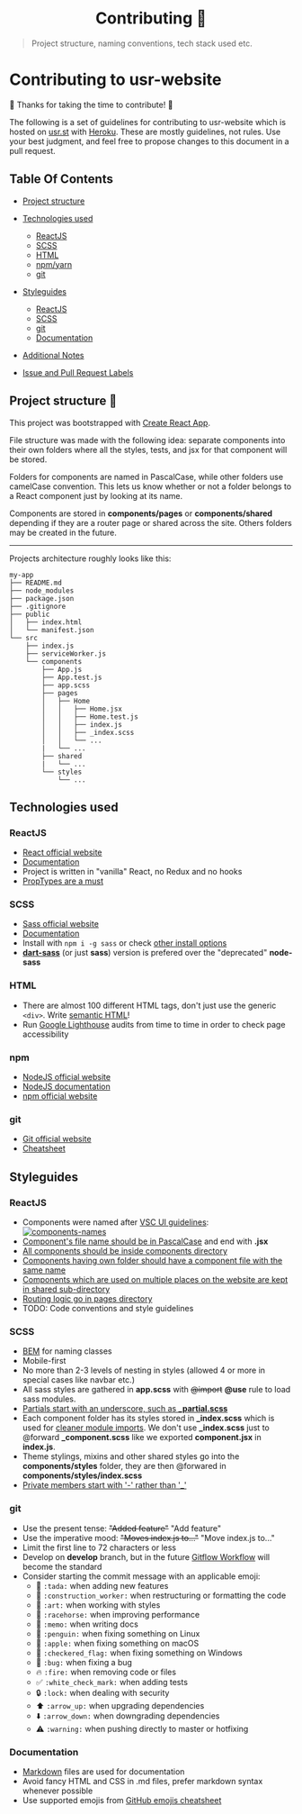 <h1 align="center">Contributing 👥</h1>

> Project structure, naming conventions, tech stack used etc.

# Contributing to usr-website

:tada: Thanks for taking the time to contribute! :tada:

The following is a set of guidelines for contributing to usr-website which is hosted on [usr.st](https://www.usr.st) with [Heroku](www.heroku.com). These are mostly guidelines, not rules. Use your best judgment, and feel free to propose changes to this document in a pull request.

## Table Of Contents

* [Project structure](#project-structure)

* [Technologies used](#technologies-used)
	* [ReactJS](#react)
	* [SCSS](#scss)
	* [HTML](#html)
	* [npm/yarn](#npm)
	* [git](#git)

*  [Styleguides](#styleguides)
	* [ReactJS](#react-styleguide)
	* [SCSS](#scss-styleguide)
	* [git](#git-styleguide)
	* [Documentation](#documentation-styleguide)

* [Additional Notes](#additional-notes)

* [Issue and Pull Request Labels](#issue-and-pull-request-labels)

## Project structure :book:

This project was bootstrapped with [Create React App](https://github.com/facebook/create-react-app).

File structure was made with the following idea: separate components into their own folders where all the styles, tests, and jsx for that component will be stored.

Folders for components are named in PascalCase, while other folders use camelCase convention. This lets us know whether or not a folder belongs to a React component just by looking at its name.

Components are stored in **components/pages** or **components/shared** depending if they are a router page or shared across the site. Others folders may be created in the future.

<hr>

Projects architecture roughly looks like this:

```
my-app
├── README.md
├── node_modules
├── package.json
├── .gitignore
├── public
│   ├── index.html
│   └── manifest.json
└── src
    ├── index.js
    ├── serviceWorker.js
    └── components
        ├── App.js
        ├── App.test.js
        ├── app.scss
        ├── pages
        │   ├── Home
        │   │   ├── Home.jsx
        │   │   ├── Home.test.js
        │   │   ├── index.js
        │   │   ├── _index.scss
        │   │   └── ...
        |   └── ...
        ├── shared
        |   └── ...
        └── styles
            └── ...
```

## Technologies used

### ReactJS
* [React official website](https://reactjs.org/)
* [Documentation](https://reactjs.org/docs/getting-started.html)
* Project is written in "vanilla" React, no Redux and no hooks
* [PropTypes are a must](https://reactjs.org/docs/typechecking-with-proptypes.html)

### SCSS
* [Sass official website](https://sass-lang.com/)
* [Documentation](https://sass-lang.com/guide)
* Install with `npm i -g sass` or check [other install options](https://sass-lang.com/install)
* [**dart-sass**](https://sass-lang.com/dart-sass) (or just **sass**) version is prefered over the "deprecated" **node-sass**

### HTML
* There are almost 100 different HTML tags, don't just use the generic `<div>`.  Write [semantic HTML](https://developer.mozilla.org/en-US/docs/Web/HTML/Element)!
* Run [Google Lighthouse](https://developers.google.com/web/tools/lighthouse) audits from time to time in order to check page accessibility

### npm
* [NodeJS official website](https://nodejs.org/en/)
* [NodeJS documentation](https://nodejs.org/en/docs/)
* [npm official website](https://www.npmjs.com/)

### git
* [Git official website](https://git-scm.com/)
* [Cheatsheet](https://github.github.com/training-kit/downloads/github-git-cheat-sheet.pdf)

## Styleguides

### ReactJS
* Components were named after [VSC UI guidelines](https://code.visualstudio.com/docs/getstarted/userinterface):
<a href="https://code.visualstudio.com/assets/docs/getstarted/userinterface/hero.png"><img src="https://code.visualstudio.com/assets/docs/getstarted/userinterface/hero.png" alt="components-names"></a>
* [Component's file name should be in PascalCase](https://blog.bitsrc.io/structuring-a-react-project-a-definitive-guide-ac9a754df5eb#fbe1) and end with **.jsx**
* [All components should be inside components directory](https://blog.bitsrc.io/structuring-a-react-project-a-definitive-guide-ac9a754df5eb#9c70)
* [Components having own folder should have a component file with the same name](https://blog.bitsrc.io/structuring-a-react-project-a-definitive-guide-ac9a754df5eb#1a4e)
* [Components which are used on multiple places on the website are kept in shared sub-directory](https://blog.bitsrc.io/structuring-a-react-project-a-definitive-guide-ac9a754df5eb#e761)
* [Routing logic go in pages directory](https://blog.bitsrc.io/structuring-a-react-project-a-definitive-guide-ac9a754df5eb#df36)
* TODO: Code conventions and style guidelines

### SCSS
* [BEM](http://getbem.com/introduction/) for naming classes
* Mobile-first
* No more than 2-3 levels of nesting in styles (allowed 4 or more in special cases like navbar etc.)
* All sass styles are gathered in **app.scss** with ~~@import~~ **@use** rule to load sass modules.
* [Partials start with an underscore, such as **_partial.scss**](https://sass-lang.com/documentation/at-rules/use#partials)
* Each component folder has its styles stored in **_index.scss** which is used for [cleaner module imports](https://sass-lang.com/documentation/at-rules/use#index-files). We don't use **_index.scss** just to @forward **_component.scss** like we exported **component.jsx** in **index.js**.
* Theme stylings, mixins and other shared styles go into the **components/styles** folder, they are then @forwared in **components/styles/index.scss**
* [Private members start with '-' rather than '_'](https://sass-lang.com/documentation/at-rules/use#partials)

### git

- Use the present tense: ~~"Added feature"~~ "Add feature"
- Use the imperative mood: ~~"Moves index.js to..."~~ "Move index.js to..."
- Limit the first line to 72 characters or less
- Develop on **develop** branch, but in the future [Gitflow Workflow](https://www.atlassian.com/git/tutorials/comparing-workflows/gitflow-workflow) will become the standard
- Consider starting the commit message with an applicable emoji:
    - 🎉 `:tada:` when adding new features
    - 👷 `:construction_worker:` when restructuring or formatting the code
    - 🎨 `:art:` when working with styles
    - 🐎 `:racehorse:` when improving performance
    - 📝 `:memo:` when writing docs
    - 🐧 `:penguin:` when fixing something on Linux
    - 🍎 `:apple:` when fixing something on macOS
    - 🏁 `:checkered_flag:` when fixing something on Windows
    - 🐛 `:bug:` when fixing a bug
    - 🔥 `:fire:` when removing code or files
    - ✅ `:white_check_mark:` when adding tests
    - 🔒 `:lock:` when dealing with security
    - ⬆️ `:arrow_up:` when upgrading dependencies
    - ⬇️ `:arrow_down:` when downgrading dependencies
    - ⚠️ `:warning:` when pushing directly to master or hotfixing

### Documentation
* [Markdown](https://daringfireball.net/projects/markdown/) files are used for documentation
* Avoid fancy HTML and CSS in .md files, prefer markdown syntax whenever possible
* Use supported emojis from [GitHub emojis cheatsheet](https://gist.github.com/rxaviers/7360908)
